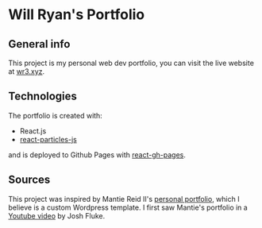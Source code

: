 # Will Ryan's Portfolio

## General info

This project is my personal web dev portfolio, you can visit the live website at [wr3.xyz](https://wr3.xyz/).

## Technologies

The portfolio is created with:

* React.js
* [react-particles-js](https://www.npmjs.com/package/react-particles-js)

and is deployed to Github Pages with [react-gh-pages](https://github.com/gitname/react-gh-pages).

## Sources

This project was inspired by Mantie Reid II's [personal portfolio](https://mantiereidii.com/wp/), which I believe is a custom Wordpress template. I first saw Mantie's portfolio in a [Youtube video](https://youtu.be/PDDqtJHxFfw?list=WL&t=458) by Josh Fluke.
